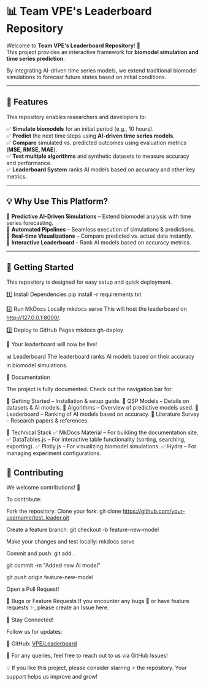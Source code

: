 # 📊 Team VPE's Leaderboard Repository

Welcome to **Team VPE's Leaderboard Repository**! 🚀  
This project provides an interactive framework for **biomodel simulation and time series prediction**.  

By integrating AI-driven time series models, we extend traditional biomodel simulations to forecast future states based on initial conditions.  

---

## 🌟 Features
This repository enables researchers and developers to:

✅ **Simulate biomodels** for an initial period (e.g., 10 hours).  
✅ **Predict** the next time steps using **AI-driven time series models**.  
✅ **Compare** simulated vs. predicted outcomes using evaluation metrics (**MSE, RMSE, MAE**).  
✅ **Test multiple algorithms** and synthetic datasets to measure accuracy and performance.  
✅ **Leaderboard System** ranks AI models based on accuracy and other key metrics.  

---

## 💡 Why Use This Platform?

🔹 **Predictive AI-Driven Simulations** – Extend biomodel analysis with time series forecasting.  
🔹 **Automated Pipelines** – Seamless execution of simulations & predictions.  
🔹 **Real-time Visualizations** – Compare predicted vs. actual data instantly.  
🔹 **Interactive Leaderboard** – Rank AI models based on accuracy metrics.  

---

## 🚀 Getting Started
This repository is designed for easy setup and quick deployment.

1️⃣ Install Dependencies
pip install -r requirements.txt

2️⃣ Run MkDocs Locally
mkdocs serve
This will host the leaderboard on http://127.0.0.1:8000/.

3️⃣ Deploy to GitHub Pages
mkdocs gh-deploy

📌 Your leaderboard will now be live!

📊 Leaderboard
The leaderboard ranks AI models based on their accuracy in biomodel simulations.

📖 Documentation

The project is fully documented. Check out the navigation bar for:

📌 Getting Started – Installation & setup guide.
📌 QSP Models – Details on datasets & AI models.
📌 Algorithms – Overview of predictive models used.
📌 Leaderboard – Ranking of AI models based on accuracy.
📌 Literature Survey – Research papers & references.

🔧 Technical Stack
✅ MkDocs Material – For building the documentation site.
✅ DataTables.js – For interactive table functionality (sorting, searching, exporting).
✅ Plotly.js – For visualizing biomodel simulations.
✅ Hydra – For managing experiment configurations.

## 📌 Contributing
We welcome contributions! 🚀

To contribute:

Fork the repository.
Clone your fork:
git clone https://github.com/your-username/test_leader.git

Create a feature branch:
git checkout -b feature-new-model

Make your changes and test locally:
mkdocs serve

Commit and push:
git add .

git commit -m "Added new AI model"

git push origin feature-new-model

Open a Pull Request!

🐞 Bugs or Feature Requests
If you encounter any bugs 🐞 or have feature requests ✨, please create an Issue here.

📢 Stay Connected!

Follow us for updates:

🔗 GitHub: [VPE/Leaderboard](https://github.com/Rakesh-Seenu/test_leader)

📧 For any queries, feel free to reach out to us via GitHub Issues!

💡 If you like this project, please consider starring ⭐ the repository. Your support helps us improve and grow!
